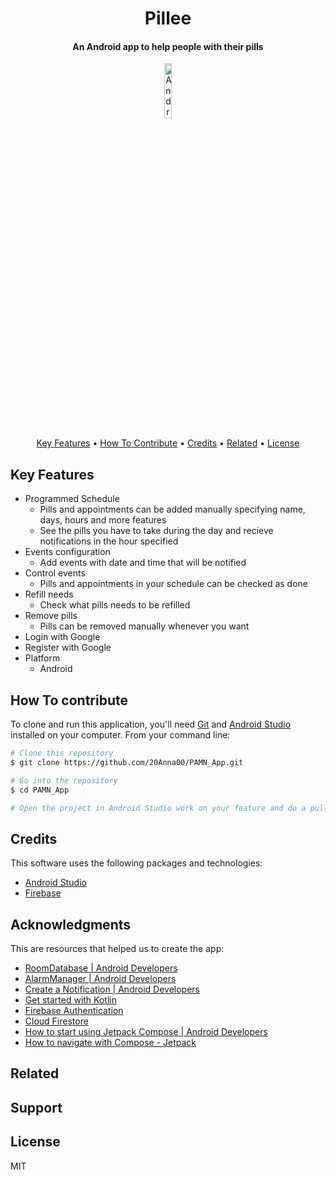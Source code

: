 
<h1 align="center">
  Pillee
  <br>
</h1>

<h4 align="center">An Android app to help people with their pills</h4>

<p align="center">


  <a href="https://developer.android.com/studio?hl=es&gclid=Cj0KCQiAmaibBhCAARIsAKUlaKR9fSb3QQY99dgLSUWhhx0_mESQe5-lVD2uOPZeWnZojD5_nuDeLaQaAuSsEALw_wcB&gclsrc=aw.ds">
    <img style="width:15%;" src="https://1.bp.blogspot.com/-LgTa-xDiknI/X4EflN56boI/AAAAAAAAPuk/24YyKnqiGkwRS9-_9suPKkfsAwO4wHYEgCLcBGAsYHQ/s0/image9.png"
         alt=Android">
       

<p align="center">
  <a href="#key-features">Key Features</a> •
  <a href="#how-to-contribute">How To Contribute</a> •
  <a href="#credits">Credits</a> •
  <a href="#related">Related</a> •
  <a href="#license">License</a>
</p>


## Key Features 

* Programmed Schedule 
  - Pills and appointments can be added manually specifying name, days, hours and more features
  - See the pills you have to take during the day and recieve notifications in the hour specified
* Events configuration
  - Add events with date and time that will be notified
* Control events
  - Pills and appointments in your schedule can be checked as done
* Refill needs
  - Check what pills needs to be refilled
* Remove pills
  - Pills can be removed manually whenever you want
* Login with Google
* Register with Google
* Platform
  - Android 

## How To contribute

To clone and run this application, you'll need [Git](https://git-scm.com) and [Android Studio](https://developer.android.com/studio?hl=es&gclid=Cj0KCQiAmaibBhCAARIsAKUlaKR9fSb3QQY99dgLSUWhhx0_mESQe5-lVD2uOPZeWnZojD5_nuDeLaQaAuSsEALw_wcB&gclsrc=aw.ds) installed on your computer. From your command line:

```bash
# Clone this repository
$ git clone https://github.com/20Anna00/PAMN_App.git

# Go into the repository
$ cd PAMN_App

# Open the project in Android Studio work on your feature and do a pull request

```


## Credits

This software uses the following packages and technologies:

- [Android Studio](https://developer.android.com/)
- [Firebase](https://firebase.google.com/)


## Acknowledgments

This are resources that helped us to create the app:
                    
* [RoomDatabase | Android Developers](https://developer.android.com/reference/android/arch/persistence/room/RoomDatabase?hl=en)
* [AlarmManager | Android Developers](https://developer.android.com/reference/android/app/AlarmManager)
* [Create a Notification | Android Developers](https://developer.android.com/develop/ui/views/notifications/build-notification)
* [Get started with Kotlin]([https://firebase.google.com/docs/auth](https://kotlinlang.org/docs/getting-started.html))
* [Firebase Authentication](https://firebase.google.com/docs/auth)
* [Cloud Firestore](https://firebase.google.com/docs/firestore)
* [How to start using Jetpack Compose | Android Developers](https://developer.android.com/jetpack/compose/documentation?hl=es-419)
* [How to navigate with Compose - Jetpack](https://developer.android.com/jetpack/compose/navigation?hl=es-419)                    
                    
## Related


## Support


## License

MIT



